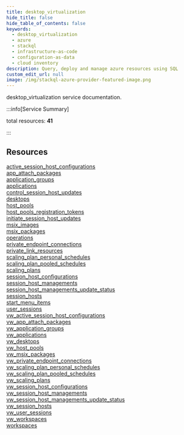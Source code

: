 ```yaml
---
title: desktop_virtualization
hide_title: false
hide_table_of_contents: false
keywords:
  - desktop_virtualization
  - azure
  - stackql
  - infrastructure-as-code
  - configuration-as-data
  - cloud inventory
description: Query, deploy and manage azure resources using SQL
custom_edit_url: null
image: /img/stackql-azure-provider-featured-image.png
---
```


desktop_virtualization service documentation.

:::info[Service Summary]

total resources: __41__  

:::

## Resources
<div class="row">
<div class="providerDocColumn">
<a href="/services/desktop_virtualization/active_session_host_configurations/">active_session_host_configurations</a><br />
<a href="/services/desktop_virtualization/app_attach_packages/">app_attach_packages</a><br />
<a href="/services/desktop_virtualization/application_groups/">application_groups</a><br />
<a href="/services/desktop_virtualization/applications/">applications</a><br />
<a href="/services/desktop_virtualization/control_session_host_updates/">control_session_host_updates</a><br />
<a href="/services/desktop_virtualization/desktops/">desktops</a><br />
<a href="/services/desktop_virtualization/host_pools/">host_pools</a><br />
<a href="/services/desktop_virtualization/host_pools_registration_tokens/">host_pools_registration_tokens</a><br />
<a href="/services/desktop_virtualization/initiate_session_host_updates/">initiate_session_host_updates</a><br />
<a href="/services/desktop_virtualization/msix_images/">msix_images</a><br />
<a href="/services/desktop_virtualization/msix_packages/">msix_packages</a><br />
<a href="/services/desktop_virtualization/operations/">operations</a><br />
<a href="/services/desktop_virtualization/private_endpoint_connections/">private_endpoint_connections</a><br />
<a href="/services/desktop_virtualization/private_link_resources/">private_link_resources</a><br />
<a href="/services/desktop_virtualization/scaling_plan_personal_schedules/">scaling_plan_personal_schedules</a><br />
<a href="/services/desktop_virtualization/scaling_plan_pooled_schedules/">scaling_plan_pooled_schedules</a><br />
<a href="/services/desktop_virtualization/scaling_plans/">scaling_plans</a><br />
<a href="/services/desktop_virtualization/session_host_configurations/">session_host_configurations</a><br />
<a href="/services/desktop_virtualization/session_host_managements/">session_host_managements</a><br />
<a href="/services/desktop_virtualization/session_host_managements_update_status/">session_host_managements_update_status</a><br />
<a href="/services/desktop_virtualization/session_hosts/">session_hosts</a>
</div>
<div class="providerDocColumn">
<a href="/services/desktop_virtualization/start_menu_items/">start_menu_items</a><br />
<a href="/services/desktop_virtualization/user_sessions/">user_sessions</a><br />
<a href="/services/desktop_virtualization/vw_active_session_host_configurations/">vw_active_session_host_configurations</a><br />
<a href="/services/desktop_virtualization/vw_app_attach_packages/">vw_app_attach_packages</a><br />
<a href="/services/desktop_virtualization/vw_application_groups/">vw_application_groups</a><br />
<a href="/services/desktop_virtualization/vw_applications/">vw_applications</a><br />
<a href="/services/desktop_virtualization/vw_desktops/">vw_desktops</a><br />
<a href="/services/desktop_virtualization/vw_host_pools/">vw_host_pools</a><br />
<a href="/services/desktop_virtualization/vw_msix_packages/">vw_msix_packages</a><br />
<a href="/services/desktop_virtualization/vw_private_endpoint_connections/">vw_private_endpoint_connections</a><br />
<a href="/services/desktop_virtualization/vw_scaling_plan_personal_schedules/">vw_scaling_plan_personal_schedules</a><br />
<a href="/services/desktop_virtualization/vw_scaling_plan_pooled_schedules/">vw_scaling_plan_pooled_schedules</a><br />
<a href="/services/desktop_virtualization/vw_scaling_plans/">vw_scaling_plans</a><br />
<a href="/services/desktop_virtualization/vw_session_host_configurations/">vw_session_host_configurations</a><br />
<a href="/services/desktop_virtualization/vw_session_host_managements/">vw_session_host_managements</a><br />
<a href="/services/desktop_virtualization/vw_session_host_managements_update_status/">vw_session_host_managements_update_status</a><br />
<a href="/services/desktop_virtualization/vw_session_hosts/">vw_session_hosts</a><br />
<a href="/services/desktop_virtualization/vw_user_sessions/">vw_user_sessions</a><br />
<a href="/services/desktop_virtualization/vw_workspaces/">vw_workspaces</a><br />
<a href="/services/desktop_virtualization/workspaces/">workspaces</a>
</div>
</div>